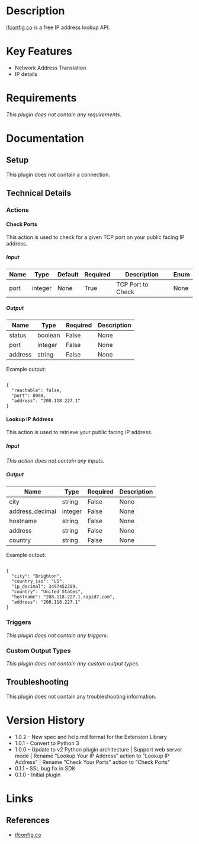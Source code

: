 # Description

[ifconfig.co](https://ifconfig.co/) is a free IP address lookup API.

# Key Features

* Network Address Translation
* IP details

# Requirements

_This plugin does not contain any requirements._

# Documentation

## Setup

This plugin does not contain a connection.

## Technical Details

### Actions

#### Check Ports

This action is used to check for a given TCP port on your public facing IP address.

##### Input

|Name|Type|Default|Required|Description|Enum|
|----|----|-------|--------|-----------|----|
|port|integer|None|True|TCP Port to Check|None|

##### Output

|Name|Type|Required|Description|
|----|----|--------|-----------|
|status|boolean|False|None|
|port|integer|False|None|
|address|string|False|None|

Example output:

```

{
  "reachable": false,
  "port": 8080,
  "address": "208.118.227.1"
}

```

#### Lookup IP Address

This action is used to retrieve your public facing IP address.

##### Input

_This action does not contain any inputs._

##### Output

|Name|Type|Required|Description|
|----|----|--------|-----------|
|city|string|False|None|
|address_decimal|integer|False|None|
|hostname|string|False|None|
|address|string|False|None|
|country|string|False|None|

Example output:

```

{
  "city": "Brighton",
  "country_iso": "US",
  "ip_decimal": 3497452289,
  "country": "United States",
  "hostname": "208.118.227.1.rapid7.com",
  "address": "208.118.227.1"
}

```

### Triggers

_This plugin does not contain any triggers._

### Custom Output Types

_This plugin does not contain any custom output types._

## Troubleshooting

This plugin does not contain any troubleshooting information.

# Version History

* 1.0.2 - New spec and help.md format for the Extension Library
* 1.0.1 - Convert to Python 3
* 1.0.0 - Update to v2 Python plugin architecture | Support web server mode | Rename "Lookup Your IP Address" action to "Lookup IP Address" | Rename "Check Your Ports" action to "Check Ports"
* 0.1.1 - SSL bug fix in SDK
* 0.1.0 - Initial plugin

# Links

## References

* [ifconfig.co](https://ifconfig.co/)

